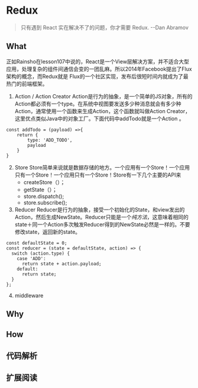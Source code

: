 # Redux
>只有遇到 React 实在解决不了的问题，你才需要 Redux.         --Dan Abramov 
## What
正如Rainsho在lesson107中说的，React是一个View层解决方案，并不适合大型应用，处理复杂的组件间通信会变的一团乱麻。所以2014年Facebook提出了Flux架构的概念，而Redux就是
Flux的一个社区实现，发布后很短时间内就成为了最热门的前端框架。

1. Action / Action Creator
Action是行为的抽象，是一个简单的JS对象，所有的Action都必须有一个type。在系统中视图要发送多少种消息就会有多少种Action，通常使用一个函数来生成Action，这个函数就叫做Action Creator，这里优点类似Java中的对象工厂。下面代码中addTodo就是一个Action 。
```
const addTodo = (payload) =>{
    return {
        type: 'ADD_TODO',
        payload
    }
}
```

2. Store
Store简单来说就是数据存储的地方。一个应用有一个Store！一个应用只有一个Store！一个应用只有一个Store！Store有一下几个主要的API来
   - createStore（）；
   - getState（）；
   - store.dispatch();
   - store.subscribe();
3. Reducer
Reducer是行为的抽象，接受一个初始化的State，和view发出的Action，然后生成NewState。Reducer只能是一个*纯方法*，这意味着相同的state＋同一个Action多次触发Reducer得到的NewState必然是一样的。不要修改state，返回新的state。
```
const defaultState = 0;
const reducer = (state = defaultState, action) => {
  switch (action.type) {
    case 'ADD':
      return state + action.payload;
    default: 
      return state;
  }
};
```
4. middleware

## Why

## How



## 代码解析

## 扩展阅读


